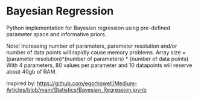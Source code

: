 # Bayesian Regression

Python implementation for Bayesian regression using pre-defined parameter space and informative priors. 

Note! Increasing number of parameters, parameter resolution and/or number of data points will rapidly cause memory problems.
Array size =  (parameter resolution)^(number of parameters) * (number of data points)
With 4 parameters, 80 values per parameter and 10 datapoints will reserve about 40gb of RAM.

Inspired by:
https://github.com/egorhowell/Medium-Articles/blob/main/Statistics/Bayesian_Regression.ipynb

